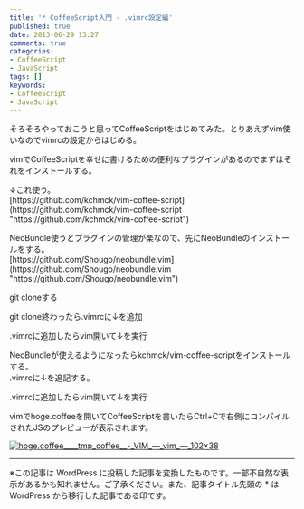 ```yaml
---
title: '* CoffeeScript入門 - .vimrc設定編'
published: true
date: 2013-06-29 13:27
comments: true
categories:
- CoffeeScript
- JavaScript
tags: []
keywords:
- CoffeeScript
- JavaScript
---
```

<p>そろそろやっておこうと思ってCoffeeScriptをはじめてみた。とりあえずvim使いなのでvimrcの設定からはじめる。</p>
<p>vimでCoffeeScriptを幸せに書けるための便利なプラグインがあるのでまずはそれをインストールする。</p>

<p>↓これ使う。<br>
[https://github.com/kchmck/vim-coffee-script](https://github.com/kchmck/vim-coffee-script "https://github.com/kchmck/vim-coffee-script")</p>

<p>NeoBundle使うとプラグインの管理が楽なので、先にNeoBundleのインストールをする。<br>
[https://github.com/Shougo/neobundle.vim](https://github.com/Shougo/neobundle.vim "https://github.com/Shougo/neobundle.vim")</p>

<p>git cloneする</p>
<script src="https://gist.github.com/funnythingz/5889520.js"></script>
<p>git clone終わったら.vimrcに↓を追加</p>
<script src="https://gist.github.com/funnythingz/5889521.js"></script>
<p>.vimrcに追加したらvim開いて↓を実行</p>
<script src="https://gist.github.com/funnythingz/5889527.js"></script>

<p>NeoBundleが使えるようになったらkchmck/vim-coffee-scriptをインストールする。<br>
.vimrcに↓を追記する。</p>
<script src="https://gist.github.com/funnythingz/5889548.js"></script>

<p>.vimrcに追加したらvim開いて↓を実行</p>
<script src="https://gist.github.com/funnythingz/5889527.js"></script>

<p>vimでhoge.coffeeを開いてCoffeeScriptを書いたらCtrl+Cで右側にコンパイルされたJSのプレビューが表示されます。</p>
<a href="http://hiropo.co.uk/wp-content/uploads/2013/06/4dc99b061cc67594868072a17dfb57d5.png"><img src="http://hiropo.co.uk/wp-content/uploads/2013/06/4dc99b061cc67594868072a17dfb57d5.png" alt="hoge.coffee____tmp_coffee__-_VIM_—_vim_—_102×38" class="alignnone size-full wp-image-946" /></a>

---
※この記事は WordPress に投稿した記事を変換したものです。一部不自然な表示があるかも知れません。ご了承ください。また、記事タイトル先頭の * は WordPress から移行した記事である印です。

